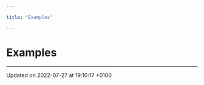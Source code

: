```yaml
---

title: "Examples"

---
```


# Examples








-------------------------------

Updated on 2022-07-27 at 19:10:17 +0100
